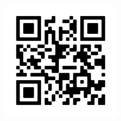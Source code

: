 <style>
    img {
        width: 300px;
        height: 300px;
    }
</style>

<img src="Android_Project.png" alt="Android_Project.png">